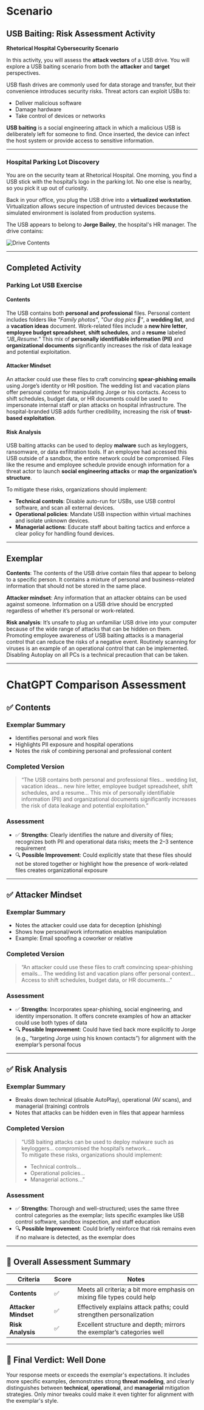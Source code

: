 # Scenario

## USB Baiting: Risk Assessment Activity  
**Rhetorical Hospital Cybersecurity Scenario**

In this activity, you will assess the **attack vectors** of a USB drive. You will explore a USB baiting scenario from both the **attacker** and **target** perspectives.

USB flash drives are commonly used for data storage and transfer, but their convenience introduces security risks. Threat actors can exploit USBs to:

- Deliver malicious software  
- Damage hardware  
- Take control of devices or networks  

**USB baiting** is a social engineering attack in which a malicious USB is deliberately left for someone to find. Once inserted, the device can infect the host system or provide access to sensitive information.

---

### Hospital Parking Lot Discovery

You are on the security team at Rhetorical Hospital. One morning, you find a USB stick with the hospital’s logo in the parking lot. No one else is nearby, so you pick it up out of curiosity.

Back in your office, you plug the USB drive into a **virtualized workstation**. Virtualization allows secure inspection of untrusted devices because the simulated environment is isolated from production systems.

The USB appears to belong to **Jorge Bailey**, the hospital's HR manager. The drive contains:

![Drive Contents](assets/images/usb-drive.png)

---

## Completed Activity

### Parking Lot USB Exercise

#### Contents  
The USB contains both **personal and professional** files. Personal content includes folders like _"Family photos"_, _"Our dog pics 🐶"_, a **wedding list**, and a **vacation ideas** document. Work-related files include a **new hire letter**, **employee budget spreadsheet**, **shift schedules**, and a **resume** labeled _"JB_Resume."_ This mix of **personally identifiable information (PII)** and **organizational documents** significantly increases the risk of data leakage and potential exploitation.

#### Attacker Mindset  
An attacker could use these files to craft convincing **spear-phishing emails** using Jorge’s identity or HR position. The wedding list and vacation plans offer personal context for manipulating Jorge or his contacts. Access to shift schedules, budget data, or HR documents could be used to impersonate internal staff or plan attacks on hospital infrastructure. The hospital-branded USB adds further credibility, increasing the risk of **trust-based exploitation**.

#### Risk Analysis  
USB baiting attacks can be used to deploy **malware** such as keyloggers, ransomware, or data exfiltration tools. If an employee had accessed this USB outside of a sandbox, the entire network could be compromised. Files like the resume and employee schedule provide enough information for a threat actor to launch **social engineering attacks** or **map the organization’s structure**.

To mitigate these risks, organizations should implement:

- **Technical controls**: Disable auto-run for USBs, use USB control software, and scan all external devices.  
- **Operational policies**: Mandate USB inspection within virtual machines and isolate unknown devices.  
- **Managerial actions**: Educate staff about baiting tactics and enforce a clear policy for handling found devices.  

---

## Exemplar

**Contents**: The contents of the USB drive contain files that appear to belong to a specific person. It contains a mixture of personal and business-related information that should not be stored in the same place.  

**Attacker mindset**: Any information that an attacker obtains can be used against someone. Information on a USB drive should be encrypted regardless of whether it’s personal or work-related.  

**Risk analysis**: It’s unsafe to plug an unfamiliar USB drive into your computer because of the wide range of attacks that can be hidden on them. Promoting employee awareness of USB baiting attacks is a managerial control that can reduce the risks of a negative event. Routinely scanning for viruses is an example of an operational control that can be implemented. Disabling Autoplay on all PCs is a technical precaution that can be taken.

---

# ChatGPT Comparison Assessment

## ✅ Contents

### Exemplar Summary
- Identifies personal and work files  
- Highlights PII exposure and hospital operations  
- Notes the risk of combining personal and professional content  

### Completed Version  
> “The USB contains both personal and professional files... wedding list, vacation ideas... new hire letter, employee budget spreadsheet, shift schedules, and a resume... This mix of personally identifiable information (PII) and organizational documents significantly increases the risk of data leakage and potential exploitation.”

### Assessment
- ✅ **Strengths**: Clearly identifies the nature and diversity of files; recognizes both PII and operational data risks; meets the 2–3 sentence requirement  
- 🔍 **Possible Improvement**: Could explicitly state that these files should not be stored together or highlight how the presence of work-related files creates organizational exposure  

---

## ✅ Attacker Mindset

### Exemplar Summary
- Notes the attacker could use data for deception (phishing)  
- Shows how personal/work information enables manipulation  
- Example: Email spoofing a coworker or relative  

### Completed Version  
> “An attacker could use these files to craft convincing spear-phishing emails... The wedding list and vacation plans offer personal context... Access to shift schedules, budget data, or HR documents...”

### Assessment
- ✅ **Strengths**: Incorporates spear-phishing, social engineering, and identity impersonation. It offers concrete examples of how an attacker could use both types of data  
- 🔍 **Possible Improvement**: Could have tied back more explicitly to Jorge (e.g., “targeting Jorge using his known contacts”) for alignment with the exemplar’s personal focus  

---

## ✅ Risk Analysis

### Exemplar Summary
- Breaks down technical (disable AutoPlay), operational (AV scans), and managerial (training) controls  
- Notes that attacks can be hidden even in files that appear harmless  

### Completed Version  
> “USB baiting attacks can be used to deploy malware such as keyloggers... compromised the hospital’s network...  
To mitigate these risks, organizations should implement:  
> - Technical controls...  
> - Operational policies...  
> - Managerial actions...”

### Assessment
- ✅ **Strengths**: Thorough and well-structured; uses the same three control categories as the exemplar; lists specific examples like USB control software, sandbox inspection, and staff education  
- 🔍 **Possible Improvement**: Could briefly reinforce that risk remains even if no malware is detected, as the exemplar does  

---

## 🔎 Overall Assessment Summary

| Criteria         | Score | Notes                                                                 |
|------------------|-------|------------------------------------------------------------------------|
| **Contents**      | ✅     | Meets all criteria; a bit more emphasis on mixing file types could help |
| **Attacker Mindset** | ✅     | Effectively explains attack paths; could strengthen personalization      |
| **Risk Analysis**  | ✅     | Excellent structure and depth; mirrors the exemplar’s categories well    |

---

## 🌟 Final Verdict: Well Done

Your response meets or exceeds the exemplar's expectations. It includes more specific examples, demonstrates strong **threat modeling**, and clearly distinguishes between **technical**, **operational**, and **managerial** mitigation strategies. Only minor tweaks could make it even tighter for alignment with the exemplar's style.
